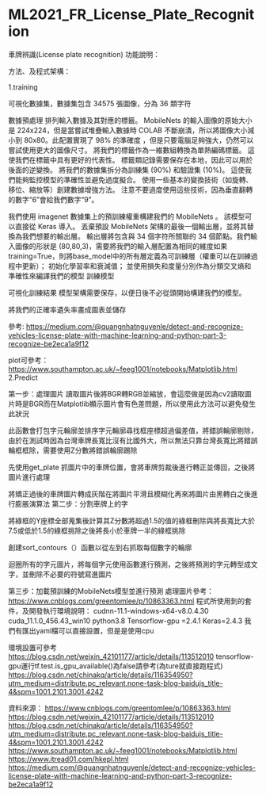 # ML2021_FR_License_Plate_Recognition
車牌辨識(License plate recognition)
功能說明：
   
方法、及程式架構：

1.training
 
可視化數據集，數據集包含 34575 張圖像，分為 36 類字符 
 
數據預處理
排列輸入數據及其對應的標籤。 MobileNets 的輸入圖像的原始大小是 224x224，但是當嘗試堆疊輸入數據時 COLAB 不斷崩潰，所以將圖像大小減小到 80x80。此配置實現了 98% 的準確度 ，但是只要電腦足夠強大，仍然可以嘗試使用更大的圖像尺寸。
將我們的標籤作為一維數組轉換為單熱編碼標籤。 這使我們在標籤中具有更好的代表性。 標籤類記錄需要保存在本地，因此可以用於後面的逆變換。
將我們的數據集拆分為訓練集 (90%) 和驗證集 (10%)。 這使我們能夠監控模型的準確性並避免過度擬合。
使用一些基本的變換技術（如旋轉、移位、縮放等）創建數據增強方法。 注意不要過度使用這些技術，因為垂直翻轉的數字“6”會給我們數字“9”。
 
我們使用 imagenet 數據集上的預訓練權重構建我們的 MobileNets 。 該模型可以直接從 Keras 導入。
丟棄預設 MobileNets 架構的最後一個輸出層，並將其替換為我們想要的輸出層。 輸出層將包含與 34 個字符所關聯的 34 個節點。我們輸入圖像的形狀是 (80,80,3)，需要將我們的輸入層配置為相同的維度如果training=True，則將base_model中的所有層定義為可訓練層（權重可以在訓練過程中更新）； 初始化學習率和衰減值； 並使用損失和度量分別作為分類交叉熵和準確性來編譯我們的模型 
訓練模型
 
可視化訓練結果
模型架構需要保存，以便日後不必從頭開始構建我們的模型。 
 
將我們的正確率遺失率畫成圖表並儲存
 
參考: https://medium.com/@quangnhatnguyenle/detect-and-recognize-vehicles-license-plate-with-machine-learning-and-python-part-3-recognize-be2eca1a9f12
 
plot可參考：https://www.southampton.ac.uk/~feeg1001/notebooks/Matplotlib.html
2.Predict
 
第一步：處理圖片
讀取圖片後將BGR轉RGB並縮放，會這麼做是因為cv2讀取圖片時是BGR而在Matplotlib顯示圖片會有色差問題，所以使用此方法可以避免發生此狀況
 
此函數會打包字元輪廓並排序字元輪廓尋找框座標超過偏差值，將錯誤輪廓剔除，由於在測試時因為台灣車牌長寬比沒有比國外大，所以無法只靠台灣長寬比將錯誤輪框框除，需要使用Z分數將錯誤輪廓踢除 
 
先使用get_plate 抓圖片中的車牌位置，會將車牌剪裁後進行轉正並傳回，之後將圖片進行處理
 
將矯正過後的車牌圖片轉成灰階在將圖片平滑且模糊化再來將圖片由黑轉白之後進行膨脹演算法
第二步：分割車牌上的字
 
將綠框的Y座標全部蒐集後計算其Z分數將超過1.5的值的綠框刪除與將長寬比大於7.5或低於1.5的綠框挑除之後將長小於車牌一半的綠框挑除
 
創建sort_contours（）函數以從左到右抓取每個數字的輪廓
 
迴圈所有的字元圖片，將每個字元使用函數進行預測，之後將預測的字元轉型成文字，並刪除不必要的符號寫進圖片
 
第三步：加載預訓練的MobileNets模型並進行預測
處理圖片參考：https://www.cnblogs.com/greentomlee/p/10863363.html
程式所使用到的套件，及開發執行環境說明：
cudnn-11.1-windows-x64-v8.0.4.30
cuda_11.1.0_456.43_win10
python3.8
Tensorflow-gpu =2.4.1
Keras=2.4.3
我們有匯出yaml檔可以直接設置，但是是使用cpu

 
環境設置可參考
https://blog.csdn.net/weixin_42101177/article/details/113512010
tensorflow-gpu運行tf.test.is_gpu_available()為false請參考(為ture就直接跑程式)
https://blog.csdn.net/chinakq/article/details/116354950?utm_medium=distribute.pc_relevant.none-task-blog-baidujs_title-4&spm=1001.2101.3001.4242
      
資料來源：
https://www.cnblogs.com/greentomlee/p/10863363.html
https://blog.csdn.net/weixin_42101177/article/details/113512010
https://blog.csdn.net/chinakq/article/details/116354950?utm_medium=distribute.pc_relevant.none-task-blog-baidujs_title-4&spm=1001.2101.3001.4242
https://www.southampton.ac.uk/~feeg1001/notebooks/Matplotlib.html
https://www.itread01.com/hkepl.html
https://medium.com/@quangnhatnguyenle/detect-and-recognize-vehicles-license-plate-with-machine-learning-and-python-part-3-recognize-be2eca1a9f12




